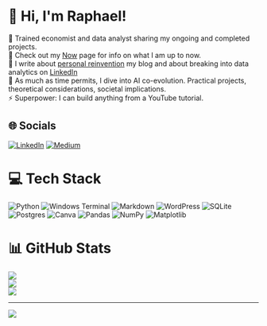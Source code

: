 # 💫 Hi, I'm Raphael!
🔭 Trained economist and data analyst sharing my ongoing and completed projects.<br>🌱 Check out my [Now](https://raphaelschagerl.com/now/) page for info on what I am up to now.<br>👯 I write about [personal reinvention](https://raphaelschagerl.com/) my blog and about breaking into data analytics on [LinkedIn](https://www.linkedin.com/in/raphaelschagerl/)<br>💬 As much as time permits, I dive into AI co-evolution. Practical projects, theoretical considerations, societal implications.<br>⚡ Superpower: I can build anything from a YouTube tutorial. 


## 🌐 Socials
[![LinkedIn](https://img.shields.io/badge/LinkedIn-%230077B5.svg?logo=linkedin&logoColor=white)](https://linkedin.com/in/raphaelschagerl) [![Medium](https://img.shields.io/badge/Medium-12100E?logo=medium&logoColor=white)](https://medium.com/@raphael.schagerl) 

# 💻 Tech Stack
![Python](https://img.shields.io/badge/python-3670A0?style=for-the-badge&logo=python&logoColor=ffdd54) ![Windows Terminal](https://img.shields.io/badge/Windows%20Terminal-%234D4D4D.svg?style=for-the-badge&logo=windows-terminal&logoColor=white) ![Markdown](https://img.shields.io/badge/markdown-%23000000.svg?style=for-the-badge&logo=markdown&logoColor=white) ![WordPress](https://img.shields.io/badge/WordPress-%23117AC9.svg?style=for-the-badge&logo=WordPress&logoColor=white) ![SQLite](https://img.shields.io/badge/sqlite-%2307405e.svg?style=for-the-badge&logo=sqlite&logoColor=white) ![Postgres](https://img.shields.io/badge/postgres-%23316192.svg?style=for-the-badge&logo=postgresql&logoColor=white) ![Canva](https://img.shields.io/badge/Canva-%2300C4CC.svg?style=for-the-badge&logo=Canva&logoColor=white) ![Pandas](https://img.shields.io/badge/pandas-%23150458.svg?style=for-the-badge&logo=pandas&logoColor=white) ![NumPy](https://img.shields.io/badge/numpy-%23013243.svg?style=for-the-badge&logo=numpy&logoColor=white) ![Matplotlib](https://img.shields.io/badge/Matplotlib-%23ffffff.svg?style=for-the-badge&logo=Matplotlib&logoColor=black)
# 📊 GitHub Stats
![](https://github-readme-stats.vercel.app/api?username=raphaelschagerl&theme=vue&hide_border=false&include_all_commits=false&count_private=false)<br/>
![](https://github-readme-streak-stats.herokuapp.com/?user=raphaelschagerl&theme=vue&hide_border=false)<br/>
![](https://github-readme-stats.vercel.app/api/top-langs/?username=raphaelschagerl&theme=vue&hide_border=false&include_all_commits=false&count_private=false&layout=compact)

---
[![](https://visitcount.itsvg.in/api?id=raphaelschagerl&icon=0&color=3)](https://visitcount.itsvg.in)

<!-- Proudly created with GPRM ( https://gprm.itsvg.in ) -->
